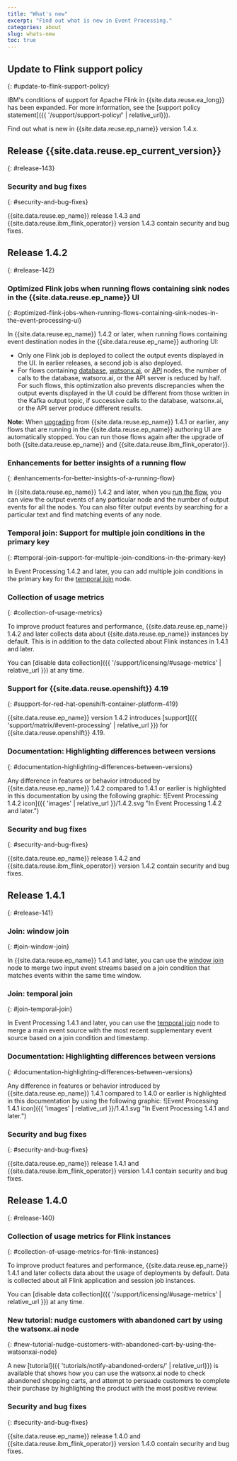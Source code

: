 ```yaml
---
title: "What's new"
excerpt: "Find out what is new in Event Processing."
categories: about
slug: whats-new
toc: true
---
```



## Update to Flink support policy
{: #update-to-flink-support-policy}

IBM's conditions of support for Apache Flink in {{site.data.reuse.ea_long}} has been expanded. For more information, see the [support policy statement]({{ '/support/support-policy/' | relative_url}}).

Find out what is new in {{site.data.reuse.ep_name}} version 1.4.x.


## Release {{site.data.reuse.ep_current_version}}
{: #release-143}


### Security and bug fixes
{: #security-and-bug-fixes}

{{site.data.reuse.ep_name}} release 1.4.3 and {{site.data.reuse.ibm_flink_operator}} version 1.4.3 contain security and bug fixes.

## Release 1.4.2
{: #release-142}


### Optimized Flink jobs when running flows containing sink nodes in the {{site.data.reuse.ep_name}} UI
{: #optimized-flink-jobs-when-running-flows-containing-sink-nodes-in-the-event-processing-ui}

In {{site.data.reuse.ep_name}} 1.4.2 or later, when running flows containing event destination nodes in the {{site.data.reuse.ep_name}} authoring UI:

- Only one Flink job is deployed to collect the output events displayed in the UI. In earlier releases, a second job is also deployed.
- For flows containing [database](../../nodes/enrichmentnode/#database), [watsonx.ai](../../nodes/enrichmentnode/#watsonx-node), or [API](../../nodes/enrichmentnode/#enrichment-from-an-api) nodes, the number of calls to the database, watsonx.ai, or the API server is reduced by half. For such flows, this optimization also prevents discrepancies when the output events displayed in the UI could be different from those written in the Kafka output topic, if successive calls to the database, watsonx.ai, or the API server produce different results.

**Note:** When [upgrading](../../installing/upgrading/) from {{site.data.reuse.ep_name}} 1.4.1 or earlier, any flows that are running in the {{site.data.reuse.ep_name}} authoring UI are automatically stopped. You can run those flows again after the upgrade of both {{site.data.reuse.ep_name}} and {{site.data.reuse.ibm_flink_operator}}.

### Enhancements for better insights of a running flow
{: #enhancements-for-better-insights-of-a-running-flow}

In {{site.data.reuse.ep_name}} 1.4.2 and later, when you [run the flow](../../getting-started/canvas/#run-flow), you can view the output events of any particular node and the number of output events for all the nodes. You can also filter output events by searching for a particular text and find matching events of any node.


### Temporal join: Support for multiple join conditions in the primary key
{: #temporal-join-support-for-multiple-join-conditions-in-the-primary-key}

In Event Processing 1.4.2 and later, you can add multiple join conditions in the primary key for the [temporal join](../../nodes/joins/#temporal-join) node.

### Collection of usage metrics
{: #collection-of-usage-metrics}

To improve product features and performance, {{site.data.reuse.ep_name}} 1.4.2 and later collects data about {{site.data.reuse.ep_name}} instances by default. This is in addition to the data collected about Flink instances in 1.4.1 and later.

You can [disable data collection]({{ '/support/licensing/#usage-metrics' | relative_url }}) at any time.

### Support for {{site.data.reuse.openshift}} 4.19
{: #support-for-red-hat-openshift-container-platform-419}

{{site.data.reuse.ep_name}} version 1.4.2 introduces [support]({{ 'support/matrix/#event-processing' | relative_url }}) for {{site.data.reuse.openshift}} 4.19.

### Documentation: Highlighting differences between versions
{: #documentation-highlighting-differences-between-versions}

Any difference in features or behavior introduced by {{site.data.reuse.ep_name}} 1.4.2 compared to 1.4.1 or earlier is highlighted in this documentation by using the following graphic: ![Event Processing 1.4.2 icon]({{ 'images' | relative_url }}/1.4.2.svg "In Event Processing 1.4.2 and later.")

### Security and bug fixes
{: #security-and-bug-fixes}

{{site.data.reuse.ep_name}} release 1.4.2 and {{site.data.reuse.ibm_flink_operator}} version 1.4.2 contain security and bug fixes.



## Release 1.4.1
{: #release-141}

### Join: window join
{: #join-window-join}

In {{site.data.reuse.ep_name}} 1.4.1 and later, you can use the [window join](../../nodes/joins/#window-join) node to merge two input event streams based on a join condition that matches events within the same time window.

### Join: temporal join
{: #join-temporal-join}

In Event Processing 1.4.1 and later, you can use the [temporal join](../../nodes/joins/#temporal-join) node to merge a main event source with the most recent supplementary event source based on a join condition and timestamp.

### Documentation: Highlighting differences between versions
{: #documentation-highlighting-differences-between-versions}

Any difference in features or behavior introduced by {{site.data.reuse.ep_name}} 1.4.1 compared to 1.4.0 or earlier is highlighted in this documentation by using the following graphic: ![Event Processing 1.4.1 icon]({{ 'images' | relative_url }}/1.4.1.svg "In Event Processing 1.4.1 and later.")

### Security and bug fixes
{: #security-and-bug-fixes}

{{site.data.reuse.ep_name}} release 1.4.1 and {{site.data.reuse.ibm_flink_operator}} version 1.4.1 contain security and bug fixes.


## Release 1.4.0
{: #release-140}


### Collection of usage metrics for Flink instances
{: #collection-of-usage-metrics-for-flink-instances}

To improve product features and performance, {{site.data.reuse.ep_name}} 1.4.1 and later collects data about the usage of deployments by default. Data is collected about all Flink application and session job instances.

You can [disable data collection]({{ '/support/licensing/#usage-metrics' | relative_url }}) at any time.


### New tutorial: nudge customers with abandoned cart by using the watsonx.ai node
{: #new-tutorial-nudge-customers-with-abandoned-cart-by-using-the-watsonxai-node}

A new [tutorial]({{ 'tutorials/notify-abandoned-orders/' | relative_url}}) is available that shows how you can use the watsonx.ai node to check abandoned shopping carts, and attempt to persuade customers to complete their purchase by highlighting the product with the most positive review.


### Security and bug fixes
{: #security-and-bug-fixes}

{{site.data.reuse.ep_name}} release 1.4.0 and {{site.data.reuse.ibm_flink_operator}} version 1.4.0 contain security and bug fixes.

